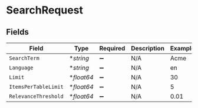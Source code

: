 # SearchRequest


## Fields

| Field                | Type                 | Required             | Description          | Example              |
| -------------------- | -------------------- | -------------------- | -------------------- | -------------------- |
| `SearchTerm`         | **string*            | :heavy_minus_sign:   | N/A                  | Acme                 |
| `Language`           | **string*            | :heavy_minus_sign:   | N/A                  | en                   |
| `Limit`              | **float64*           | :heavy_minus_sign:   | N/A                  | 30                   |
| `ItemsPerTableLimit` | **float64*           | :heavy_minus_sign:   | N/A                  | 5                    |
| `RelevanceThreshold` | **float64*           | :heavy_minus_sign:   | N/A                  | 0.01                 |